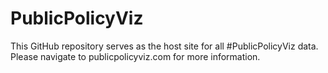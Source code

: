 # PublicPolicyViz
This GitHub repository serves as the host site for all #PublicPolicyViz data. Please navigate to publicpolicyviz.com for more information.
